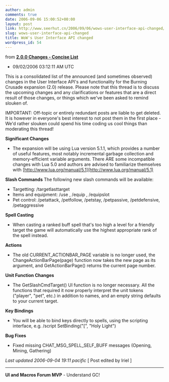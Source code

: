 ```yaml
---
author: admin
comments: true
date: 2006-09-06 15:00:52+00:00
layout: post
link: http://www.seerhut.cn/2006/09/06/wows-user-interface-api-changed/
slug: wows-user-interface-api-changed
title: WoW's User Interface API changed
wordpress_id: 54
---
```


from  **[2.0.0 Changes - Concise List](http://forums.worldofwarcraft.com/thread.html?topicId=15401595&sid=1)**









  *  09/02/2006 03:12:11 AM UTC





          














This is a consolidated list of the announced (and sometimes observed) changes in the User Interface API's and functionality for the Burning Crusade expansion (2.0) release. Please note that this thread is to discuss the upcoming changes and any clarifications or features that are a direct result of those changes, or things which we've been asked to remind slouken of.





<!-- more -->
IMPORTANT: Off-topic or entirely redundant posts are liable to get deleted. It is however in everyone's best interest to not post them in the first place - We'd rather slouken could spend his time coding us cool things than moderating this thread!

**Significant Changes**
* The expansion will be using Lua version 5.1.1, which provides a number of useful features, most notably incremental garbage collection and memory-efficient variable arguments. There ARE some incompatible changes with Lua 5.0 and authors are advised to familiarize themselves with [http://www.lua.org/manual/5.1](http://www.lua.org/manual/5.1)

**Slash Commands**
The following new slash commands will be available:
* Targetting: /targetlasttarget
* Items and equipment: /use , /equip , /equipslot  
* Pet control: /petattack, /petfollow, /petstay, /petpassive, /petdefensive, /petaggressive

**Spell Casting**
* When casting a ranked buff spell that's too high a level for a friendly target the game will automatically use the highest appropriate rank of the spell instead.

**Actions**
* The old CURRENT_ACTIONBAR_PAGE variable is no longer used, the ChangeActionBarPage(page) function now takes the new page as its argument, and GetActionBarPage() returns the current page number.

**Unit Function Changes**
* The GetSlashCmdTarget() UI function is no longer necessary. All the functions that required it now properly interpret the unit tokens ("player", "pet", etc.) in addition to names, and an empty string defaults to your current target.

**Key Bindings**
* You will be able to bind keys directly to spells, using the scripting interface, e.g. /script SetBinding("[", "Holy Light")

**Bug Fixes**
* Fixed missing CHAT_MSG_SPELL_SELF_BUFF messages (Opening, Mining, Gathering)

_Last updated 2006-09-04 19:11 pacific_
[ Post edited by Iriel ]




* * *

**UI and Macros Forum MVP** - Understand GC!



